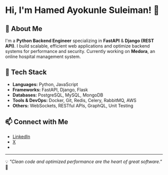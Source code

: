 # Hi, I'm Hamed Ayokunle Suleiman! 👋

## 🚀 About Me
I'm a **Python Backend Engineer** specializing in **FastAPI** & **Django (REST API)**. I build scalable, efficient web applications and optimize backend systems for performance and security. Currently working on **Medora**, an online hospital management system.

## 🔧 Tech Stack
- **Languages:** Python, JavaScript
- **Frameworks:** FastAPI, Django, Flask
- **Databases:** PostgreSQL, MySQL, MongoDB
- **Tools & DevOps:** Docker, Git, Redis, Celery, RabbitMQ, AWS
- **Others:** WebSockets, RESTful APIs, GraphQL, Unit Testing

## 📫 Connect with Me
- [LinkedIn](https://www.linkedin.com/in/hamed-ayokunle-2b9aa91a3/)
- [X](https://x.com/HamedAyoku61148)
- [Email]://Hamedayokunle58@gmail.com

---
💡 *"Clean code and optimized performance are the heart of great software."* 🚀

